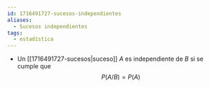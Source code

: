 ```yaml
---
id: 1716491727-sucesos-independientes
aliases:
  - Sucesos independientes
tags:
  - estadística
---
```


- Un [[1716491727-sucesos|suceso]] $A$ es independiente de $B$ si se cumple que
$$P(A/B)=P(A)$$